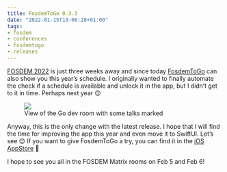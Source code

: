 ```yaml
---
title: FosdemToGo 0.3.3
date: "2022-01-15T19:06:28+01:00"
tags:
- fosdem
- conferences
- fosdemtogo
- releases
---
```


[FOSDEM 2022](https://fosdem.org/2022/) is just three weeks away and since today [FosdemToGo](https://apps.apple.com/at/app/fosdemtogo/id1500192366?l=en) can also show you this year’s schedule. I originally wanted to finally automate the check if a schedule is available and unlock it in the app, but I didn’t get to it in time. Perhaps next year 🙃

<figure><img src="/media/2022/D22ECC09-832E-4D17-885C-A059E2D48308.jpeg"><figcaption>View of the Go dev room with some talks marked</figcaption></figure>

Anyway, this is the only change with the latest release. I hope that I will find the time for improving the app this year and even move it to SwiftUI. Let’s see 😊 If you want to give FosdemToGo a try, you can find it in the [iOS AppStore](https://apps.apple.com/at/app/fosdemtogo/id1500192366?l=en) 🙂

I hope to see you all in the FOSDEM Matrix rooms on Feb 5 and Feb 6!
